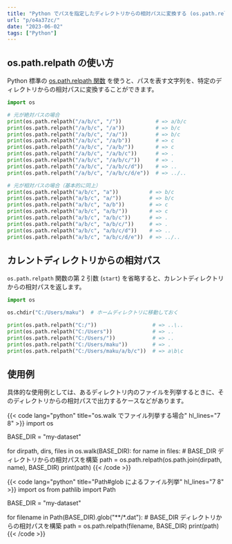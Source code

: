 ```yaml
---
title: "Python でパスを指定したディレクトリからの相対パスに変換する (os.path.relpath)"
url: "p/o4a37zc/"
date: "2023-06-02"
tags: ["Python"]
---
```


os.path.relpath の使い方
----

Python 標準の [os.path.relpath 関数](https://docs.python.org/ja/3/library/os.path.html#os.path.relpath) を使うと、パスを表す文字列を、特定のディレクトリからの相対パスに変換することができます。

```python
import os

# 元が絶対パスの場合
print(os.path.relpath("/a/b/c", "/"))           # => a/b/c
print(os.path.relpath("/a/b/c", "/a"))          # => b/c
print(os.path.relpath("/a/b/c", "/a/"))         # => b/c
print(os.path.relpath("/a/b/c", "/a/b"))        # => c
print(os.path.relpath("/a/b/c", "/a/b/"))       # => c
print(os.path.relpath("/a/b/c", "/a/b/c"))      # => .
print(os.path.relpath("/a/b/c", "/a/b/c/"))     # => .
print(os.path.relpath("/a/b/c", "/a/b/c/d"))    # => ..
print(os.path.relpath("/a/b/c", "/a/b/c/d/e"))  # => ../..

# 元が相対パスの場合（基本的に同上）
print(os.path.relpath("a/b/c", "a"))          # => b/c
print(os.path.relpath("a/b/c", "a/"))         # => b/c
print(os.path.relpath("a/b/c", "a/b"))        # => c
print(os.path.relpath("a/b/c", "a/b/"))       # => c
print(os.path.relpath("a/b/c", "a/b/c"))      # => .
print(os.path.relpath("a/b/c", "a/b/c/"))     # => .
print(os.path.relpath("a/b/c", "a/b/c/d"))    # => ..
print(os.path.relpath("a/b/c", "a/b/c/d/e"))  # => ../..
```


カレントディレクトリからの相対パス
----

`os.path.relpath` 関数の第 2 引数 (`start`) を省略すると、カレントディレクトリからの相対パスを返します。

```python
import os

os.chdir("C:/Users/maku")  # ホームディレクトリに移動しておく

print(os.path.relpath("C:/"))                  # => ..\..
print(os.path.relpath("C:/Users"))             # => ..
print(os.path.relpath("C:/Users/"))            # => ..
print(os.path.relpath("C:/Users/maku"))        # => .
print(os.path.relpath("C:/Users/maku/a/b/c"))  # => a\b\c
```


使用例
----

具体的な使用例としては、あるディレクトリ内のファイルを列挙するときに、そのディレクトリからの相対パスで出力するケースなどがあります。

{{< code lang="python" title="os.walk でファイル列挙する場合" hl_lines="7 8" >}}
import os

BASE_DIR = "my-dataset"

for dirpath, dirs, files in os.walk(BASE_DIR):
    for name in files:
        # BASE_DIR ディレクトリからの相対パスを構築
        path = os.path.relpath(os.path.join(dirpath, name), BASE_DIR)
        print(path)
{{< /code >}}

{{< code lang="python" title="Path#glob によるファイル列挙" hl_lines="7 8" >}}
import os
from pathlib import Path

BASE_DIR = "my-dataset"

for filename in Path(BASE_DIR).glob("**/*.dat"):
    # BASE_DIR ディレクトリからの相対パスを構築
    path = os.path.relpath(filename, BASE_DIR)
    print(path)
{{< /code >}}

